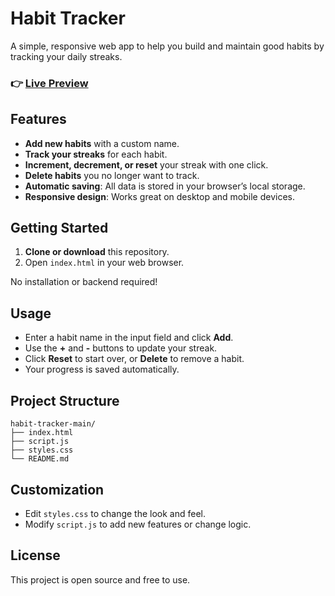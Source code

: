 # Habit Tracker

A simple, responsive web app to help you build and maintain good habits by tracking your daily streaks.

### :point_right: [**Live Preview**](https://alikashaf72.github.io/habit-tracker/) 

## Features

- **Add new habits** with a custom name.
- **Track your streaks** for each habit.
- **Increment, decrement, or reset** your streak with one click.
- **Delete habits** you no longer want to track.
- **Automatic saving**: All data is stored in your browser’s local storage.
- **Responsive design**: Works great on desktop and mobile devices.

## Getting Started

1. **Clone or download** this repository.
2. Open `index.html` in your web browser.

No installation or backend required!

## Usage

- Enter a habit name in the input field and click **Add**.
- Use the **+** and **-** buttons to update your streak.
- Click **Reset** to start over, or **Delete** to remove a habit.
- Your progress is saved automatically.

## Project Structure

```
habit-tracker-main/
├── index.html
├── script.js
├── styles.css
└── README.md
```

## Customization

- Edit `styles.css` to change the look and feel.
- Modify `script.js` to add new features or change logic.

## License

This project is open source and free to use.